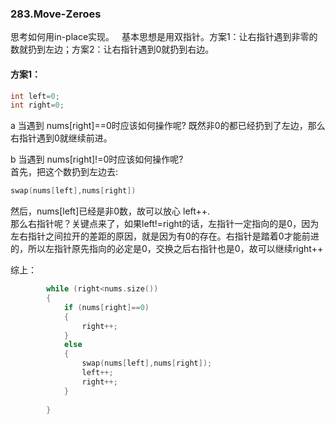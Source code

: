 ### 283.Move-Zeroes

思考如何用in-place实现。  
基本思想是用双指针。方案1：让右指针遇到非零的数就扔到左边；方案2：让右指针遇到0就扔到右边。

#### 方案1：
```cpp
int left=0;
int right=0;
```
a 当遇到 nums[right]==0时应该如何操作呢? 既然非0的都已经扔到了左边，那么右指针遇到0就继续前进。

b 当遇到 nums[right]!=0时应该如何操作呢?     
首先，把这个数扔到左边去:
```cpp
swap(nums[left],nums[right])
```
然后，nums[left]已经是非0数，故可以放心 left++.    
那么右指针呢？关键点来了，如果left!=right的话，左指针一定指向的是0，因为左右指针之间拉开的差距的原因，就是因为有0的存在。右指针是踏着0才能前进的，所以左指针原先指向的必定是0，交换之后右指针也是0，故可以继续right++

综上：
```cpp
        while (right<nums.size())
        {
            if (nums[right]==0)
            {
                right++;
            }
            else
            {
                swap(nums[left],nums[right]);
                left++;
                right++;
            }
                
        }
```
